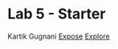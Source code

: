 # Lab 5 - Starter
Kartik Gugnani
[Expose](kgugnani.github.io/Lab5-starter/expose.html)
[Explore](kgugnani.github.io/Lab5-starter/explore.html)